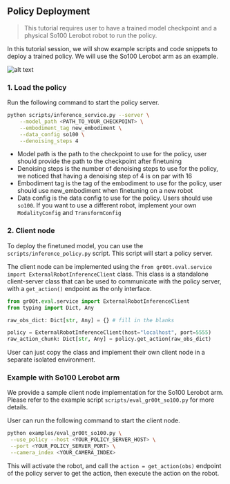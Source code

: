 ## Policy Deployment

> This tutorial requires user to have a trained model checkpoint and a physical So100 Lerobot robot to run the policy.

In this tutorial session, we will show example scripts and code snippets to deploy a trained policy. We will use the So100 Lerobot arm as an example.

![alt text](../media/so100_eval_demo.gif)

### 1. Load the policy

Run the following command to start the policy server.

```bash
python scripts/inference_service.py --server \
    --model_path <PATH_TO_YOUR_CHECKPOINT> \
    --embodiment_tag new_embodiment \
    --data_config so100 \
    --denoising_steps 4
```

 - Model path is the path to the checkpoint to use for the policy, user should provide the path to the checkpoint after finetuning
 - Denoising steps is the number of denoising steps to use for the policy, we noticed that having a denoising step of 4 is on par with 16
 - Embodiment tag is the tag of the embodiment to use for the policy, user should use new_embodiment when finetuning on a new robot
 - Data config is the data config to use for the policy. Users should use `so100`. If you want to use a different robot, implement your own `ModalityConfig` and `TransformConfig`

### 2. Client node

To deploy the finetuned model, you can use the `scripts/inference_policy.py` script. This script will start a policy server.

The client node can be implemented using the `from gr00t.eval.service import ExternalRobotInferenceClient` class. This class is a standalone client-server class that can be used to communicate with the policy server, with a `get_action()` endpoint as the only interface. 

```python
from gr00t.eval.service import ExternalRobotInferenceClient
from typing import Dict, Any

raw_obs_dict: Dict[str, Any] = {} # fill in the blanks

policy = ExternalRobotInferenceClient(host="localhost", port=5555)
raw_action_chunk: Dict[str, Any] = policy.get_action(raw_obs_dict)
```

User can just copy the class and implement their own client node in a separate isolated environment.

### Example with So100 Lerobot arm

We provide a sample client node implementation for the So100 Lerobot arm. Please refer to the example script `scripts/eval_gr00t_so100.py` for more details.


User can run the following command to start the client node.
```bash
python examples/eval_gr00t_so100.py \
 --use_policy --host <YOUR_POLICY_SERVER_HOST> \
 --port <YOUR_POLICY_SERVER_PORT> \
 --camera_index <YOUR_CAMERA_INDEX>
```

This will activate the robot, and call the `action = get_action(obs)` endpoint of the policy server to get the action, then execute the action on the robot.
